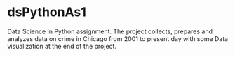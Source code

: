 # dsPythonAs1
Data Science in Python assignment. The project collects, prepares and analyzes data on crime in Chicago from 2001 to present day with some Data visualization at the end of the project.  
